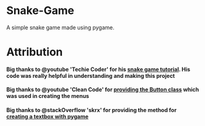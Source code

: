 # Snake-Game

 A simple snake game made using pygame.

# Attribution
#### Big thanks to @youtube 'Techie Coder' for his [snake game tutorial](https://www.youtube.com/watch?v=2C_YaOQ2yGg&list=PLpp8-k7G_6Y3Wj1suZQ-9lATFzFuGw93x&index=6). His code was really helpful in understanding and making this project
#### Big thanks to @youtube 'Clean Code' for  [providing the Button class](https://www.youtube.com/watch?v=8SzTzvrWaAA) which was used in creating the menus
#### Big thanks to @stackOverflow 'skrx' for providing the method for [creating a textbox with pygame](https://stackoverflow.com/questions/46390231/how-can-i-create-a-text-input-box-with-pygame/46390412#46390412)

